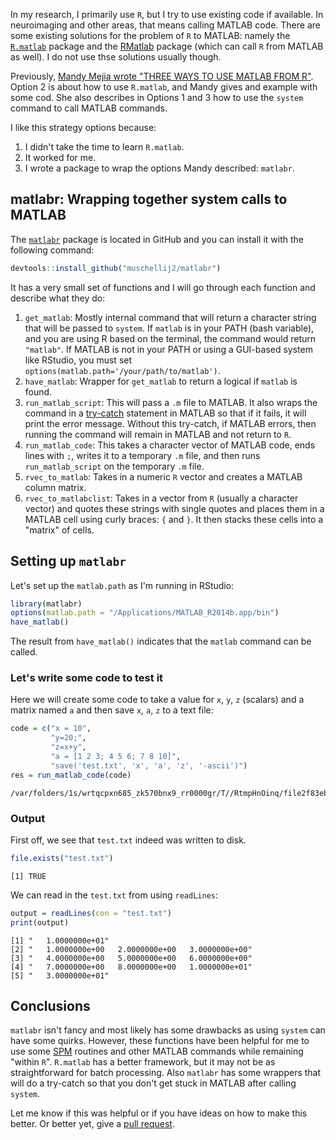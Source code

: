

In my research, I primarily use `R`, but I try to use existing code if available.  In neuroimaging and other areas, that means calling MATLAB code.  There are some existing solutions for the problem of `R` to MATLAB: namely the [`R.matlab`](http://cran.r-project.org/web/packages/R.matlab/index.html) package and the [RMatlab](http://www.omegahat.org/RMatlab/) package (which can call `R` from MATLAB as well).  I do not use thse solutions usually though.  

Previously, [Mandy Mejia wrote "THREE WAYS TO USE MATLAB FROM R"](https://mandymejia.wordpress.com/2014/08/18/three-ways-to-use-matlab-from-r/).  Option 2 is about how to use `R.matlab`, and Mandy gives and example with some cod.  She also describes in Options 1 and 3 how to use the `system` command to call MATLAB commands.  

I like this strategy options because:

1. I didn't take the time to learn `R.matlab`.
2. It worked for me.
3. I wrote a package to wrap the options Mandy described: `matlabr`.

## matlabr: Wrapping together system calls to MATLAB

The [`matlabr`](https://github.com/muschellij2/matlabr) package is located in GitHub and you can install it with the following command:


```r
devtools::install_github("muschellij2/matlabr")
```

It has a very small set of functions and I will go through each function and describe what they do:

1.  `get_matlab`: Mostly internal command that will return a character string that will be passed to `system`.  If `matlab` is in your PATH (bash variable), and you are using R based on the terminal, the command would return `"matlab"`.  If MATLAB is not in your PATH or using a GUI-based system like RStudio, you must set `options(matlab.path='/your/path/to/matlab')`.
2.  `have_matlab`: Wrapper for `get_matlab` to return a logical if `matlab` is found.
3. `run_matlab_script`: This will pass a `.m` file to MATLAB.  It also wraps the command in a [try-catch](http://www.mathworks.com/help/matlab/ref/try.html) statement in MATLAB so that if it fails, it will print the error message.  Without this try-catch, if MATLAB errors, then running the command will remain in MATLAB and not return to `R`.
4.  `run_matlab_code`: This takes a character vector of MATLAB code, ends lines with `;`, writes it to a temporary `.m` file, and then runs `run_matlab_script` on the temporary `.m` file.
5.  `rvec_to_matlab`: Takes in a numeric `R` vector and creates a MATLAB column matrix.
6.  `rvec_to_matlabclist`: Takes in a vector from `R` (usually a character vector) and quotes these strings with single quotes and places them in a MATLAB cell using curly braces: `{` and `}`.  It then stacks these cells into a "matrix" of cells.

## Setting up `matlabr`

Let's set up the `matlab.path` as I'm running in RStudio:


```r
library(matlabr)
options(matlab.path = "/Applications/MATLAB_R2014b.app/bin")
have_matlab()
```

The result from `have_matlab()` indicates that the `matlab` command can be called.

### Let's write some code to test it

Here we will create some code to take a value for `x`, `y`, `z` (scalars) and a matrix named `a` and then save `x`, `a`, `z` to a text file:


```r
code = c("x = 10", 
         "y=20;", 
         "z=x+y", 
         "a = [1 2 3; 4 5 6; 7 8 10]",
         "save('test.txt', 'x', 'a', 'z', '-ascii')")
res = run_matlab_code(code)
```

```
/var/folders/1s/wrtqcpxn685_zk570bnx9_rr0000gr/T//RtmpHnOinq/file2f83ebde3c7.m
```

### Output
First off, we see that `test.txt` indeed was written to disk.  


```r
file.exists("test.txt")
```

```
[1] TRUE
```

We can read in the `test.txt` from using `readLines`:

```r
output = readLines(con = "test.txt")
print(output)
```

```
[1] "   1.0000000e+01"                                
[2] "   1.0000000e+00   2.0000000e+00   3.0000000e+00"
[3] "   4.0000000e+00   5.0000000e+00   6.0000000e+00"
[4] "   7.0000000e+00   8.0000000e+00   1.0000000e+01"
[5] "   3.0000000e+01"                                
```


## Conclusions
`matlabr` isn't fancy and most likely has some drawbacks as using `system` can have some quirks.  However, these functions have been helpful for me to use some [SPM](http://www.fil.ion.ucl.ac.uk/spm/) routines and other MATLAB commands while remaining "within `R`".  `R.matlab` has a better framework, but it may not be as straightforward for batch processing.  Also `matlabr` has some wrappers that will do a try-catch so that you don't get stuck in MATLAB after calling `system`.

Let me know if this was helpful or if you have ideas on how to make this better.  Or better yet, give a [pull request](https://github.com/muschellij2/matlabr/pulls).  



